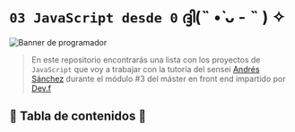 # `03 JavaScript desde 0` ദ്ദി(˵ •̀ ᴗ - ˵ ) ✧

![Banner de programador](https://i.pinimg.com/originals/ca/26/2e/ca262e0354eea311c41134c3e4bc3bc2.gif)

>En este repositorio encontrarás una lista con los proyectos de `JavaScript` que voy a trabajar con la tutoría del sensei [Andrés Sánchez](https://co.linkedin.com/in/afsanchez04) durante el módulo #3 del máster en front end impartido por [Dev.f](https://devf.la)

## 📝 Tabla de contenidos 📝
